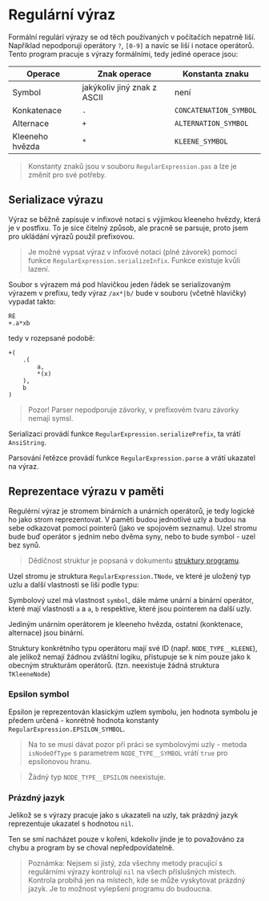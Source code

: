 # Regulární výraz

Formální regulárí výrazy se od těch používaných v počítačích nepatrně liší. Například nepodporují operátory `?`, `[0-9]` a navíc se liší i notace operátorů. Tento program pracuje s výrazy formálními, tedy jediné operace jsou:

| Operace         | Znak operace                | Konstanta znaku        |
| --------------- | --------------------------- | ---------------------- |
| Symbol          | jakýkoliv jiný znak z ASCII | není                   |
| Konkatenace     | `.`                         | `CONCATENATION_SYMBOL` |
| Alternace       | `+`                         | `ALTERNATION_SYMBOL`   |
| Kleeneho hvězda | `*`                         | `KLEENE_SYMBOL`        |

> Konstanty znaků jsou v souboru `RegularExpression.pas` a lze je změnit pro své potřeby.


## Serializace výrazu

Výraz se běžně zapisuje v infixové notaci s výjimkou kleeneho hvězdy, která je v postfixu. To je sice čitelný způsob, ale pracně se parsuje, proto jsem pro ukládání výrazů použil prefixovou.

> Je možné vypsat výraz v infixové notaci (plné závorek) pomocí funkce `RegularExpression.serializeInfix`. Funkce existuje kvůli lazení.

Soubor s výrazem má pod hlavičkou jeden řádek se serializovaným výrazem v prefixu, tedy výraz `/ax*|b/` bude v souboru (včetně hlavičky) vypadat takto:

    RE
    +.a*xb

tedy v rozepsané podobě:

    +(
        .(
            a,
            *(x)
        ),
        b
    )

> Pozor! Parser nepodporuje závorky, v prefixovém tvaru závorky nemají symsl.

Serializaci provádí funkce `RegularExpression.serializePrefix`, ta vrátí `AnsiString`.

Parsování řetězce provádí funkce `RegularExpression.parse` a vrátí ukazatel na výraz.


## Reprezentace výrazu v paměti

Regulérní výraz je stromem binárních a unárních operátorů, je tedy logické ho jako strom reprezentovat. V paměti budou jednotlivé uzly a budou na sebe odkazovat pomocí pointerů (jako ve spojovém seznamu). Uzel stromu bude buď operátor s jedním nebo dvěma syny, nebo to bude symbol - uzel bez synů.

> Dědičnost struktur je popsaná v dokumentu [struktury programu](program-structure.md#dedicnost-struktur).

Uzel stromu je struktura `RegularExpression.TNode`, ve které je uložený typ uzlu a další vlastnosti se liší podle typu:

Symbolový uzel má vlastnost `symbol`, dále máme unární a binární operátor, které mají vlastnosti `a` a `a`, `b` respektive, které jsou pointerem na další uzly.

Jediným unárním operátorem je kleeneho hvězda, ostatní (konktenace, alternace) jsou binární.

Struktury konkrétního typu operátoru mají své ID (např. `NODE_TYPE__KLEENE`), ale jelikož nemají žádnou zvláštní logiku, přistupuje se k nim pouze jako k obecným strukturám operátorů. (tzn. neexistuje žádná struktura `TKleeneNode`)


### Epsilon symbol

Epsilon je reprezentován klasickým uzlem symbolu, jen hodnota symbolu je předem určená - konrétně hodnota konstanty `RegularExpression.EPSILON_SYMBOL`.

> Na to se musí dávat pozor při práci se symbolovými uzly - metoda `isNodeOfType` s parametrem `NODE_TYPE__SYMBOL` vrátí `true` pro epsilonovou hranu.

> Žádný typ `NODE_TYPE__EPSILON` neexistuje.


### Prázdný jazyk

Jelikož se s výrazy pracuje jako s ukazateli na uzly, tak prázdný jazyk reprezentuje ukazatel s hodnotou `nil`.

Ten se smí nacházet pouze v kořeni, kdekoliv jinde je to považováno za chybu a program by se choval nepředpovídatelně.

> Poznámka: Nejsem si jistý, zda všechny metody pracující s regulárními výrazy kontrolují `nil` na všech příslušných místech. Kontrola probíhá jen na místech, kde se může vyskytovat prázdný jazyk. Je to možnost vylepšení programu do budoucna.